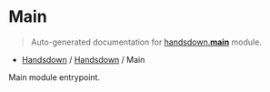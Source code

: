 # Main

> Auto-generated documentation for [handsdown.__main__](../handsdown/__main__.py) module.

- [Handsdown](./README.md#handsdown) / [Handsdown](./handsdown_index.md#handsdown) / Main

Main module entrypoint.
